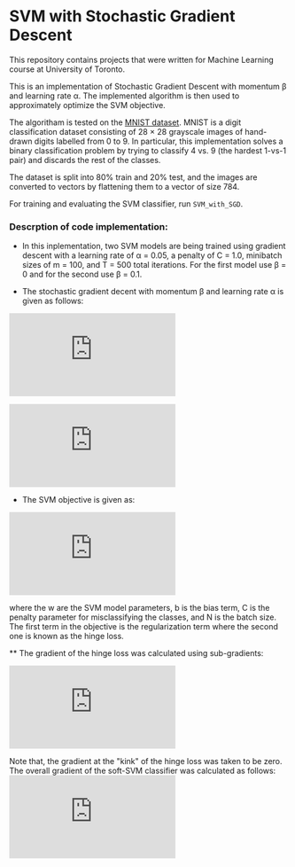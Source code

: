 # SVM with Stochastic Gradient Descent
This repository contains projects that were written for Machine Learning course at University of Toronto.

This is an implementation of Stochastic Gradient Descent with momentum β and learning rate α. The implemented algorithm is then used to approximately optimize the SVM objective.

The algoritham is tested on the [MNIST dataset](http://yann.lecun.com/exdb/mnist/). MNIST is a digit classification dataset consisting of 28 × 28 grayscale images of hand-drawn digits labelled from 0 to 9. In particular, this implementation solves a binary classification problem by trying to classify 4 vs. 9 (the hardest 1-vs-1 pair) and discards the rest of the classes. 

The dataset is split into 80% train and 20% test, and the images are converted to vectors by flattening them to a vector of size 784.

For training and evaluating the SVM classifier, run `SVM_with_SGD`.

### Descrption of code implementation:

* In this inplementation, two SVM models are being trained using gradient descent with a learning rate of α = 0.05, a penalty of C = 1.0, minibatch sizes of m = 100, and T = 500 total iterations. For the first model use β = 0 and for the second use β = 0.1.

* The stochastic gradient decent with momentum β and learning rate α is given as follows:

![eq0](https://latex.codecogs.com/gif.latex?v_%7Bt&plus;1%7D%20%3D%20%5Cbeta%20v_t%20&plus;%20%5Cnabla%20L%28w_t%29)

![eq1](https://latex.codecogs.com/gif.latex?%24%24x_%7Bt&plus;1%7D%20%3D%20x_t%20-%20%5Calpha%20v_%7Bt&plus;1%7D%24%24)

* The SVM objective is given as:

![eq2](https://latex.codecogs.com/gif.latex?%5Ctextbf%7Bw%7D%5E%7B*%7D%2C%20b%5E%7B*%7D%20%3D%20%5Carg%5Cmin%20%5Cfrac%7B1%7D%7B2%7D%7C%7C%5Ctextbf%7Bw%7D%7C%7C%5E2%20&plus;%20%5Cfrac%7BC%7D%7BN%7D%5Csum_%7Bi%20%3D1%7D%5EN%20%5Cmax%20%5CBig%28%201%20-%20y%5E%7B%28i%29%7D%28%5Ctextbf%7Bw%7D%5E%7BT%7D%20%5Ctextbf%7Bx%7D%5E%7B%28i%29%7D%20&plus;%20b%29%2C%200%20%5CBig%29)

where the w are the SVM model parameters, b is the bias term, C is the penalty parameter for misclassifying the classes, and N is the batch size. The first term in the objective is the regularization term where the second one is known as the hinge loss.

** The gradient of the hinge loss was calculated using sub-gradients:

![eq3](https://latex.codecogs.com/gif.latex?%5Cnabla_w%20Hinge%20Loss%20%3D%5Cleft%5C%7B%5Cbegin%7Bmatrix%7D%20-y%5E%7B%28i%29%7D%20%5Ctextbf%7Bx%7D%5E%7B%28i%29%7D%2C%20%26%20y%5E%7B%28i%29%7D%28%5Ctextbf%7Bw%7D%5ET%20%5Ctextbf%7Bx%7D%5E%7B%28i%29%7D%20&plus;%20b%29%20%3C%201%5C%5C%200%2C%20%26%20y%5E%7B%28i%29%7D%28%5Ctextbf%7Bw%7D%5ET%20%5Ctextbf%7Bx%7D%5E%7B%28i%29%7D%20&plus;%20b%29%20%5Cgeq%201%20%5Cend%7Bmatrix%7D%5Cright.)

Note that, the gradient at the "kink" of the hinge loss was taken to be zero. The overall gradient of the soft-SVM classifier was calculated as follows: ![eq4](https://latex.codecogs.com/gif.latex?%5Cnabla_w%20L%20%3D%20%5Ctextbf%7Bw%7D%20-%20%5Cfrac%7BC%7D%7BN%7D%20%5Csum_%7Bi%3D1%7D%5E%7BN%7D%20y%5E%7B%28i%29%7D%20%5Ctextbf%7Bx%7D%5E%7B%28i%29%7D)
